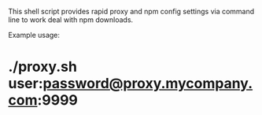 This shell script provides rapid proxy and npm config settings via command line to work deal with npm downloads.

Example usage: 
#   ./proxy.sh user:password@proxy.mycompany.com:9999

